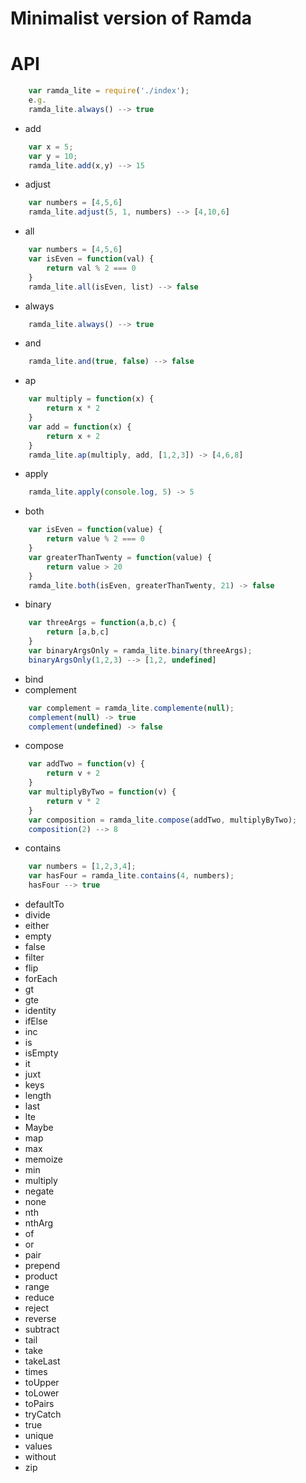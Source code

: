 # Minimalist version of Ramda 

# API 

```javascript
	var ramda_lite = require('./index');
	e.g.
	ramda_lite.always() --> true 
```

- add
```javascript
	var x = 5;
	var y = 10;
	ramda_lite.add(x,y) --> 15
```

- adjust 
```javascript
	var numbers = [4,5,6]
	ramda_lite.adjust(5, 1, numbers) --> [4,10,6]
```

- all
```javascript
	var numbers = [4,5,6]
	var isEven = function(val) {
		return val % 2 === 0
	}
	ramda_lite.all(isEven, list) --> false
```
- always
```javascript
	ramda_lite.always() --> true 
```
- and 
```javascript
	ramda_lite.and(true, false) --> false
```
- ap 
```javascript
	var multiply = function(x) {
		return x * 2
	}
	var add = function(x) {
		return x + 2
	}
	ramda_lite.ap(multiply, add, [1,2,3]) -> [4,6,8]
```
- apply 
```javascript
	ramda_lite.apply(console.log, 5) -> 5 
```
- both 
```javascript
	var isEven = function(value) {
		return value % 2 === 0
	}
	var greaterThanTwenty = function(value) {
		return value > 20
	}
	ramda_lite.both(isEven, greaterThanTwenty, 21) -> false
```
- binary
```javascript
	var threeArgs = function(a,b,c) {
		return [a,b,c]
	}
	var binaryArgsOnly = ramda_lite.binary(threeArgs);
	binaryArgsOnly(1,2,3) --> [1,2, undefined]
```
- bind 
- complement 
```javascript
	var complement = ramda_lite.complemente(null);
	complement(null) -> true
	complement(undefined) -> false 
```
- compose 
```javascript
	var addTwo = function(v) {
		return v + 2 
	}
	var multiplyByTwo = function(v) {
		return v * 2
	}
	var composition = ramda_lite.compose(addTwo, multiplyByTwo);
	composition(2) --> 8
```
- contains 
```javascript
	var numbers = [1,2,3,4];
	var hasFour = ramda_lite.contains(4, numbers);
	hasFour --> true 
```
- defaultTo 
- divide 
- either 
- empty 
- false 
- filter 
- flip 
- forEach
- gt 
- gte
- identity
- ifElse 
- inc 
- is 
- isEmpty
- it 
- juxt 
- keys 
- length 
- last 
- lte 
- Maybe 
- map 
- max 
- memoize 
- min 
- multiply 
- negate 
- none 
- nth
- nthArg
- of 
- or 
- pair 
- prepend 
- product 
- range 
- reduce 
- reject 
- reverse 
- subtract 
- tail 
- take 
- takeLast 
- times 
- toUpper
- toLower 
- toPairs
- tryCatch
- true 
- unique 
- values 
- without 
- zip 
